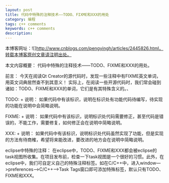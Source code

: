 ```yaml
---
layout: post
title: 代码中特殊的注释技术——TODO、FIXME和XXX的用处
category: 编程
tags: c++ comments
keywords: c++ comments 
description: 
---
```

本博客网址：![]http://www.cnblogs.com/pengyingh/articles/2445826.html，转载本博客原创文章请注明出处。

本文内容概要： 代码中特殊的注释技术——TODO、FIXME和XXX的用处。

 
前言：
今天在阅读Qt  Creator的源代码时，发现一些注释中有FIXME英文单词，用英文词典居然查不到其意义！
实际上，在阅读一些开源代码时，我们常会碰到诸如：TODO、FIXME和XXX的单词，它们是有其特殊含义的。、

TODO: + 说明：
如果代码中有该标识，说明在标识处有功能代码待编写，待实现的功能在说明中会简略说明。

FIXME: + 说明：
如果代码中有该标识，说明标识处代码需要修正，甚至代码是错误的，不能工作，需要修复，如何修正会在说明中简略说明。

XXX: + 说明：
如果代码中有该标识，说明标识处代码虽然实现了功能，但是实现的方法有待商榷，希望将来能改进，要改进的地方会在说明中简略说明。

eclipse中特殊的注释：
在eclipse中，TODO、FIXME和XXX都会被eclipse的task视图所收集。在项目发布前，检查一下task视图是一个很好的习惯。此外，在eclipse中，我们可自定义自己的特殊注释标签。如在C/C++中，进入window—>preferences—>C/C++—>Task Tags窗口即可添加特殊标签，默认只有TODO、FIXME和XXX。


